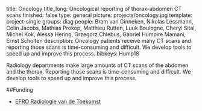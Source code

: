 title: Oncology
title_long: Oncological reporting of thorax-abdomen CT scans
finished: false
type: general
picture: projects/oncology.jpg
template: project-single
groups: diag
people: Bram van Ginneken, Nikolas Lessmann, Colin Jacobs, Mathias Prokop, Matthieu Rutten, Luuk Boulogne, Cheryl Sital, Michel Kok, Alessa Hering, Grzegorz Chlebus, Gabriel Humpire Mamani, Ernst Scholten
description: Oncology patients receive many CT scans and reporting those scans is time-consuming and difficult. We develop tools to speed up and improve this process.
bibkeys: Hump18

Radiology departments make large amounts of CT scans of the abdomen and the thorax. Reporting those scans is time-consuming and difficult. We develop tools to speed up and improve this process.

##Funding

* [EFRO Radiologie van de Toekomst](https://www.radboudumc.nl/nieuws/2020/thirona-en-quirem-lanceren-met-radboudumc-project-radiologie-van-de-toekomst)
